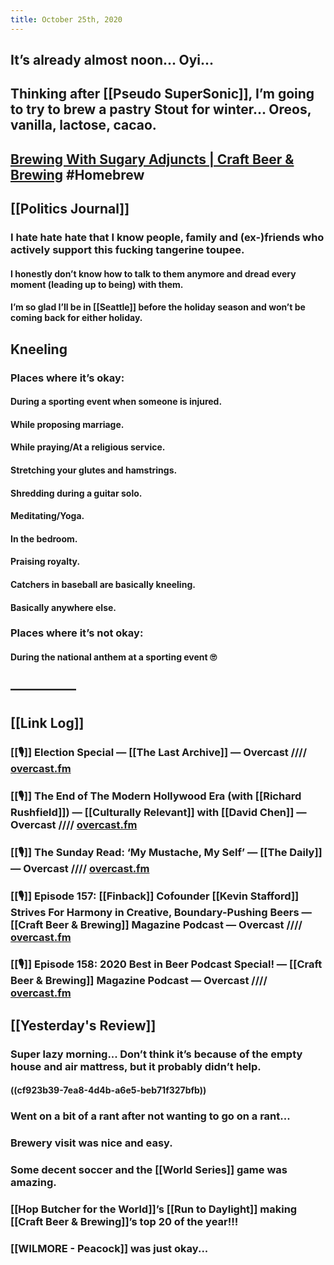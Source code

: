 ```yaml
---
title: October 25th, 2020
---
```


## It’s already almost noon... Oyi...

## Thinking after [[Pseudo SuperSonic]], I’m going to try to brew a pastry Stout for winter... Oreos, vanilla, lactose, cacao. 

## [Brewing With Sugary Adjuncts | Craft Beer & Brewing](https://beerandbrewing.com/brewing-with-sugary-adjuncts/) #Homebrew

## [[Politics Journal]]
### I hate hate hate that I know people, family and (ex-)friends who actively support this fucking tangerine toupee. 
#### I honestly don’t know how to talk to them anymore and dread every moment (leading up to being) with them. 

#### I’m so glad I’ll be in [[Seattle]] before the holiday season and won’t be coming back for either holiday. 

## Kneeling
### Places where it’s okay:
#### During a sporting event when someone is injured. 

#### While proposing marriage. 

#### While praying/At a religious service. 

#### Stretching your glutes and hamstrings. 

#### Shredding during a guitar solo. 

#### Meditating/Yoga. 

#### In the bedroom. 

#### Praising royalty. 

#### Catchers in baseball are basically kneeling. 

#### Basically anywhere else. 

### Places where it’s not okay:
#### During the national anthem at a sporting event 🙄

## —————

## [[Link Log]]
### [[🎙]] Election Special — [[The Last Archive]] — Overcast //// [overcast.fm](https://overcast.fm/+ZZLFyGEgU)

### [[🎙]] The End of The Modern Hollywood Era (with [[Richard Rushfield]]) — [[Culturally Relevant]] with [[David Chen]] — Overcast //// [overcast.fm](https://overcast.fm/+SMu6vVIjs)

### [[🎙]] The Sunday Read: ‘My Mustache, My Self’ — [[The Daily]] — Overcast //// [overcast.fm](https://overcast.fm/+LHyeKn6V0)

### [[🎙]] Episode 157: [[Finback]] Cofounder [[Kevin Stafford]] Strives For Harmony in Creative, Boundary-Pushing Beers — [[Craft Beer & Brewing]] Magazine Podcast — Overcast //// [overcast.fm](https://overcast.fm/+Ko9l6yMYM)

### [[🎙]] Episode 158: 2020 Best in Beer Podcast Special! — [[Craft Beer & Brewing]] Magazine Podcast — Overcast //// [overcast.fm](https://overcast.fm/+Ko9l_QDLQ)

## [[Yesterday's Review]]
### Super lazy morning... Don’t think it’s because of the empty house and air mattress, but it probably didn’t help.
#### ((cf923b39-7ea8-4d4b-a6e5-beb71f327bfb))

### Went on a bit of a rant after not wanting to go on a rant...

### Brewery visit was nice and easy.

### Some decent soccer and the [[World Series]] game was amazing.

### [[Hop Butcher for the World]]’s [[Run to Daylight]] making [[Craft Beer & Brewing]]’s top 20 of the year!!!

### [[WILMORE - Peacock]] was just okay...
